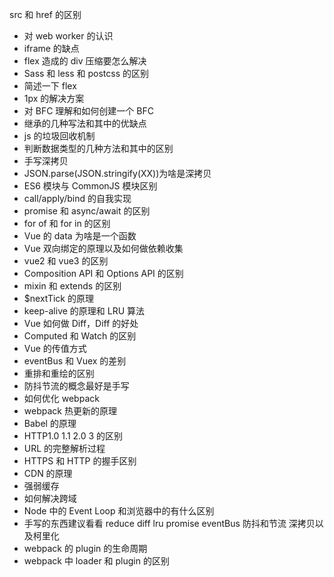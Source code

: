 src 和 href 的区别

-   对 web worker 的认识
-   iframe 的缺点
-   flex 造成的 div 压缩要怎么解决
-   Sass 和 less 和 postcss 的区别
-   简述一下 flex
-   1px 的解决方案
-   对 BFC 理解和如何创建一个 BFC
-   继承的几种写法和其中的优缺点
-   js 的垃圾回收机制
-   判断数据类型的几种方法和其中的区别
-   手写深拷贝
-   JSON.parse(JSON.stringify(XX))为啥是深拷贝
-   ES6 模块与 CommonJS 模块区别
-   call/apply/bind 的自我实现
-   promise 和 async/await 的区别
-   for of 和 for in 的区别
-   Vue 的 data 为啥是一个函数
-   Vue 双向绑定的原理以及如何做依赖收集
-   vue2 和 vue3 的区别
-   Composition API 和 Options API 的区别
-   mixin 和 extends 的区别
-   $nextTick 的原理
-   keep-alive 的原理和 LRU 算法
-   Vue 如何做 Diff，Diff 的好处
-   Computed 和 Watch 的区别
-   Vue 的传值方式
-   eventBus 和 Vuex 的差别
-   重排和重绘的区别
-   防抖节流的概念最好是手写
-   如何优化 webpack
-   webpack 热更新的原理
-   Babel 的原理
-   HTTP1.0 1.1 2.0 3 的区别
-   URL 的完整解析过程
-   HTTPS 和 HTTP 的握手区别
-   CDN 的原理
-   强弱缓存
-   如何解决跨域
-   Node 中的 Event Loop 和浏览器中的有什么区别
-   手写的东西建议看看 reduce diff lru promise eventBus 防抖和节流 深拷贝以及柯里化
-   webpack 的 plugin 的生命周期
-   webpack 中 loader 和 plugin 的区别
